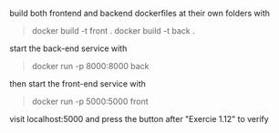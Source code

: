 build both frontend and backend dockerfiles at their own folders with
> docker build -t front .
> docker build -t back .

start the back-end service with
> docker run -p 8000:8000 back

then start the front-end service with
> docker run -p 5000:5000 front

visit localhost:5000 and press the button after "Exercie 1.12" to verify